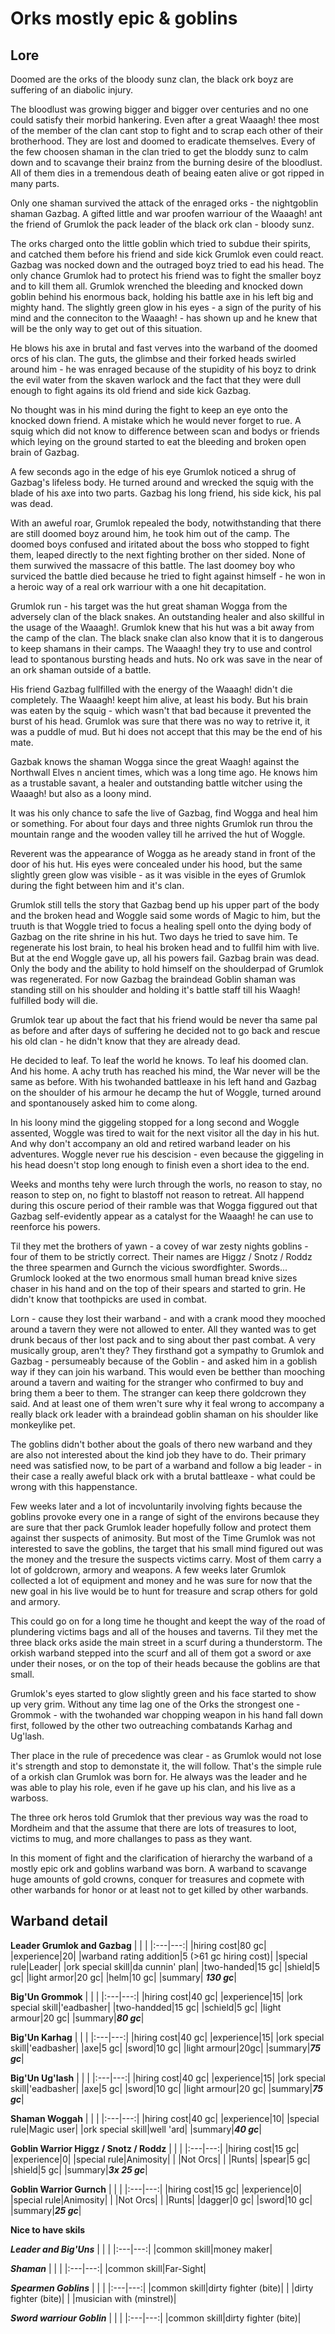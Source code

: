 
# Orks mostly epic & goblins

## Lore
Doomed are the orks of the bloody sunz clan, the black ork boyz are suffering of an diabolic injury.

The bloodlust was growing bigger and bigger over centuries and no one could satisfy their morbid hankering.
Even after a great Waaagh! thee most of the member of the clan cant stop to fight and to scrap each other of their
brotherhood. They are lost and doomed to eradicate themselves. Every of the few choosen shaman in the clan tried
to get the bloddy sunz to calm down and to scavange their brainz from the burning desire of the bloodlust.
All of them dies in a tremendous death of beaing eaten alive or got ripped in many parts.

Only one shaman survived the attack of the enraged orks - the nightgoblin shaman Gazbag. A gifted little and war proofen
warriour of the Waaagh! ant the friend of Grumlok the pack leader of the black ork clan - bloody sunz.

The orks charged onto the little goblin which tried to subdue their spirits, and
catched them before his friend and side kick Grumlok even could react. Gazbag was nocked down and the outraged
boyz tried to ead his head. The only chance Grumlok had to protect his friend was to fight the smaller boyz and
to kill them all. Grumlok wrenched the bleeding and knocked down goblin behind his enormous back, holding his battle axe
in his left big and mighty hand.
The slightly green glow in his eyes - a sign of the purity of his mind and the conneciton to the Waaagh! -
has shown up and he knew that will be the only way to get out of this situation.

He blows his axe in brutal and fast verves into the warband of the doomed orcs of his clan.
The guts, the glimbse and their forked heads swirled around him - he was enraged because of the stupidity of his
boyz to drink the evil water from the skaven warlock and the fact that they were dull enough to fight
agains its old friend and side kick Gazbag.

No thought was in his mind during the fight to keep an eye onto the knocked down friend.
A mistake which he would never forget to rue. A squig which did not know to difference between
scan and bodys or friends which leying on the ground started to eat the bleeding and broken open brain of Gazbag.

A few seconds ago in the edge of his eye Grumlok noticed a shrug of Gazbag's lifeless body.
He turned around and wrecked the squig with the blade of his axe into two parts.
Gazbag his long friend, his side kick, his pal was dead.

With an aweful roar, Grumlok repealed the body, notwithstanding that there are still doomed boyz around him,
he took him out of the camp. The doomed boys confused and iritated about the boss who stopped to fight them,
leaped directly to the next fighting brother on ther sided. None of them surwived the massacre of this battle.
The last doomey boy who surviced the battle died because he tried to fight against himself - he won in a heroic way of
a real ork warriour with a one hit decapitation.

Grumlok run - his target was the hut great shaman Wogga from the adversely clan of the
black snakes. An outstanding healer and also skillful in the usage of the Waaagh!.
Grumlok knew that his hut was a bit away from the camp of the clan. The black snake clan also know that it is to dangerous to keep shamans in
their camps. The Waaagh! they try to use and control lead to spontanous bursting heads and huts. No ork was save in the near of
an ork shaman outside of a battle.

His friend Gazbag fullfilled with the energy of the Waaagh! didn't die completely. The Waaagh! keept him alive,
at least his body. But his brain was eaten by the squig - which wasn't that bad because it prevented the burst of his head.
Grumlok was sure that there was no way to retrive it, it was a puddle of mud.
But hi does not accept that this may be the end of his mate.

Gazbak knows the shaman Wogga since the great Waagh! against the Northwall Elves n ancient times, which was a long time ago.
He knows him as a trustable savant, a healer and outstanding battle witcher using the Waaagh! but also as a loony mind.

It was his only chance to safe the live of Gazbag, find Wogga and heal him or something.
For about four days and three nights Grumlok run throu the mountain range and the wooden valley
till he arrived the hut of Woggle.

Reverent was the appearance of Wogga as he aready stand in front of the door of his hut. His eyes were concealed under his hood, but the
same slightly green glow was visible - as it was visible in the eyes of Grumlok during the fight between him and it's clan.

Grumlok still tells the story that Gazbag bend up his upper part of the body and the broken head and Woggle said some words of Magic to him,
but the truuth is that Woggle tried to focus a healing spell onto the dying body of Gazbag on the rite shrine in his hut. Two days he tried
to save him. Te regenerate his lost brain, to heal his broken head and to fullfil him with live. But at the end Woggle gave up, all his powers
fail. Gazbag brain was dead. Only the body and the ability to hold himself on the shoulderpad of Grumlok was regenerated.
For now Gazbag the braindead Goblin shaman was standing still on his shoulder and holding it's battle staff till his Waagh! fulfilled body
will die.

Grumlok tear up about the fact that his friend would be never tha same pal as before and after days of suffering he decided not to
go back and rescue his old clan - he didn't know that they are already dead.

He decided to leaf. To leaf the world he knows. To leaf his doomed clan. And his home. A achy truth has reached his mind, the War never will be
the same as before. With his twohanded battleaxe in his left hand and Gazbag on the shoulder of his armour he decamp the hut of Woggle,
turned around and spontanousely asked him to come along.

In his loony mind the giggeling stopped for a long second and Woggle assented, Woggle was tired to wait for the next visitor all the day in his hut.
And why don't accompany an old and retired warband leader on his adventures. Woggle never rue his descision - even because the giggeling in his head
doesn't stop long enough to finish even a short idea to the end.

Weeks and months tehy were lurch through the worls, no reason to stay, no reason to step on, no fight to blastoff not reason to retreat.
All happend during this oscure period of their ramble was that Wogga figgured out that Gazbag self-evidently appear as a catalyst for the Waaagh! he can use to reenforce his powers.

Til they met the brothers of yawn - a covey of war zesty nights goblins - four of them to be strictly correct.
Their names are Higgz / Snotz / Roddz the three spearmen and Gurnch the vicious swordfighter. Swords... Grumlock looked at the two enormous small human bread knive sizes chaser in his hand and on the top of their spears and started to grin.
He didn't know that toothpicks are used in combat.

Lorn - cause they lost their warband - and with a crank mood they mooched around a tavern they were not allowed to enter.
All they wanted was to get drunk becaus of ther lost pack and to sing about ther past combat.
A very musically group, aren't they?
They firsthand got a sympathy to Grumlok and Gazbag - persumeably because of the Goblin - and asked him in a goblish way if they can join
his warband. This would even be betther than mooching around a tavern and waiting for the stranger who confirmed to buy and bring them
a beer to them. The stranger can keep there goldcrown they said. And at least one of them wren't sure why it feal wrong to accompany a
really black ork leader with a braindead goblin shaman on his shoulder like monkeylike pet.

The goblins didn't bother about the goals of thero new warband and they are also not interested about the kind job they have to do.
Their primary need was satisfied now, to be part of a warband and follow a big leader - in their case a really aweful black ork with a
brutal battleaxe - what could be wrong with this happenstance.

Few weeks later and a lot of incvoluntarily involving fights because the goblins provoke every one in a range of sight of the environs because they are sure that
ther pack Grumlok leader hopefully follow and protect them against ther suspects of animosity.
But most of the Time Grumlok was not interested to save the goblins, the target that his small mind figured out was the money and the tresure the
suspects victims carry. Most of them carry a lot of goldcrown, armory and weapons. A few weeks later Grumlok collected a lot of equipment and money
and he was sure for now that the new goal in his live would be to hunt for treasure and scrap others for gold and armory.

This could go on for a long time he thought and keept the way of the road of plundering victims bags and all of the houses and taverns.
Til they met the three black orks aside the main street in a scurf during a thunderstorm.
The orkish warband stepped into the scurf and all of them got a sword or axe under their noses, or on the top of their heads because the goblins are that small.

Grumlok's eyes started to glow slightly green and his face started to show up very grim. Without any time lag one of the Orks the strongest one - Grommok - with the
twohanded war chopping weapon in his hand fall down first, followed by the other two outreaching combatands Karhag and Ug'lash.

Ther place in the rule of precedence was clear - as Grumlok would not lose it's strength and stop to demonstate it, the will follow. That's the simple rule of a
orkish clan Grumlok was born for. He always was the leader and he was able to play his role, even if he gave up his clan, and his live as a warboss.

The three ork heros told Grumlok that ther previous way was the road to Mordheim and that the assume that there are lots of treasures to loot, victims to mug,
and more challanges to pass as they want.

In this moment of fight and the clarification of hierarchy the warband of a mostly epic ork and goblins warband was born.
A warband to scavange huge amounts of gold crowns, conquer for treasures and copmete with other warbands for honor or at least not to get killed by other warbands.

## Warband detail

**Leader Grumlok and Gazbag**
| | |
|:---|---:|
|hiring cost|80 gc|
|experience|20|
|warband rating addition|5 (>61 gc hiring cost)|
|special rule|Leader|
|ork special skill|da cunnin' plan|
|two-handed|15 gc|
|shield|5 gc|
|light armor|20 gc|
|helm|10 gc|
|summary| ***130 gc***|

**Big'Un Grommok**
| | |
|:---|---:|
|hiring cost|40 gc|
|experience|15|
|ork special skill|'eadbasher|
|two-handded|15 gc|
|schield|5 gc|
|light armour|20 gc|
|summary|***80 gc***|


**Big'Un Karhag**
| | |
|:---|---:|
|hiring cost|40 gc|
|experience|15|
|ork special skill|'eadbasher|
|axe|5 gc|
|sword|10 gc|
|light armour|20gc|
|summary|***75 gc***|


**Big'Un Ug'lash**
| | |
|:---|---:|
|hiring cost|40 gc|
|experience|15|
|ork special skill|'eadbasher|
|axe|5 gc|
|sword|10 gc|
|light armour|20 gc|
|summary|***75 gc***|


**Shaman Woggah**
| | |
|:---|---:|
|hiring cost|40 gc|
|experience|10|
|special rule|Magic user|
|ork special skill|well 'ard|
|summary|***40 gc***|


**Goblin Warrior Higgz / Snotz / Roddz**
| | |
|:---|---:|
|hiring cost|15 gc|
|experience|0|
|special rule|Animosity|
| |Not Orcs|
| |Runts|
|spear|5 gc|
|shield|5 gc|
|summary|***3x 25 gc***|


**Goblin Warrior Gurnch**
| | |
|:---|---:|
|hiring cost|15 gc|
|experience|0|
|special rule|Animosity|
| |Not Orcs|
| |Runts|
|dagger|0 gc|
|sword|10 gc|
|summary|***25 gc***|


**Nice to have skils**

***Leader and Big'Uns***
| | |
|:---|---:|
|common skill|money maker|


***Shaman***
| | |
|:---|---:|
|common skill|Far-Sight|


***Spearmen Goblins***
| | |
|:---|---:|
|common skill|dirty fighter (bite)|
| |dirty fighter (bite)|
| |musician with (minstrel)|


***Sword warriour Goblin***
| | |
|:---|---:|
|common skill|dirty fighter (bite)|


